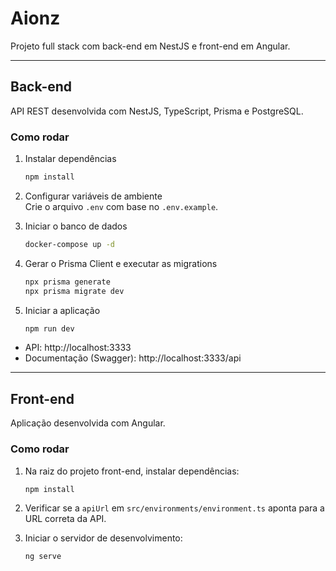 # Aionz

Projeto full stack com back-end em NestJS e front-end em Angular.

---

## Back-end

API REST desenvolvida com NestJS, TypeScript, Prisma e PostgreSQL.

### Como rodar

1. Instalar dependências  
   ```bash
   npm install
   ```

2. Configurar variáveis de ambiente  
   Crie o arquivo `.env` com base no `.env.example`.

3. Iniciar o banco de dados  
   ```bash
   docker-compose up -d
   ```

4. Gerar o Prisma Client e executar as migrations  
   ```bash
   npx prisma generate
   npx prisma migrate dev
   ```

5. Iniciar a aplicação  
   ```bash
   npm run dev
   ```

- API: http://localhost:3333  
- Documentação (Swagger): http://localhost:3333/api

---

## Front-end

Aplicação desenvolvida com Angular.

### Como rodar

1. Na raiz do projeto front-end, instalar dependências:  
   ```bash
   npm install
   ```

2. Verificar se a `apiUrl` em `src/environments/environment.ts` aponta para a URL correta da API.

3. Iniciar o servidor de desenvolvimento:  
   ```bash
   ng serve
   ```
